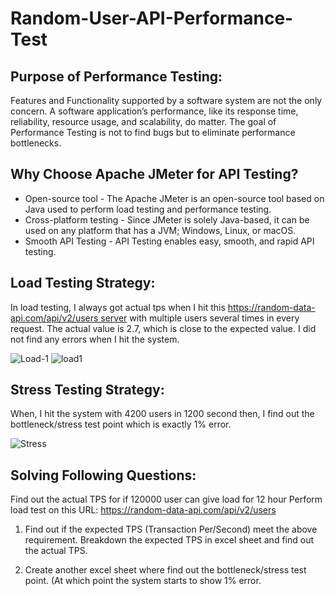 # Random-User-API-Performance-Test

## Purpose of Performance Testing:
Features and Functionality supported by a software system are not the only concern. A software application’s performance, like its response time, reliability, resource usage, and scalability, do matter. The goal of Performance Testing is not to find bugs but to eliminate performance bottlenecks.

## Why Choose Apache JMeter for API Testing?

- Open-source tool - The Apache JMeter is an open-source tool based on Java used to perform load testing and performance testing.
- Cross-platform testing - Since JMeter is solely Java-based, it can be used on any platform that has a JVM; Windows, Linux, or macOS.
- Smooth API Testing - API Testing enables easy, smooth, and rapid API testing.

## Load Testing Strategy:
In load testing, I always got actual tps when I hit this https://random-data-api.com/api/v2/users server with multiple users several times in every request. The actual value is 2.7, which is close to the expected value. I did not find any errors when I hit the system.

![Load-1](https://user-images.githubusercontent.com/123467715/215416500-e7e9be3b-986e-493a-908c-f5d107b1feb2.PNG)
![load1](https://user-images.githubusercontent.com/123467715/215390403-c55a3f84-91a9-4e94-8100-88e2f11d6db1.jpg)

## Stress Testing Strategy:
When, I hit the system with 4200 users in 1200 second then, I find out the bottleneck/stress test point which is exactly 1% error.

![Stress](https://user-images.githubusercontent.com/123467715/215394905-b662a1b5-9680-422a-8948-ac30a1df6c9f.PNG)

## Solving Following Questions:
Find out the actual TPS for if 120000 user can give load for 12 hour
Perform load test on this URL: https://random-data-api.com/api/v2/users
1. Find out if the expected TPS (Transaction Per/Second) meet the above requirement.
Breakdown the expected TPS in excel sheet and find out the actual TPS.

2. Create another excel sheet where find out the bottleneck/stress test point. (At which point the system starts to show 1% error.

